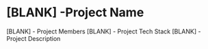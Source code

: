 # [BLANK] -Project Name
[BLANK] - Project Members [BLANK] - Project Tech Stack [BLANK] - Project Description
